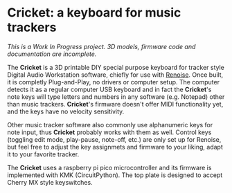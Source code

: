 # Cricket: a keyboard for music trackers

*This is a Work In Progress project. 3D models, firmware code and documentation are incomplete.*

The **Cricket** is a 3D printable DIY special purpose keyboard for tracker style Digital Audio Workstation software, chiefly for use with [Renoise](https://www.renoise.com/). Once built, it is completly Plug-and-Play, no drivers or computer setup. The computer detects it as a regular computer USB keyboard and in fact the **Cricket**'s note keys will type letters and numbers in any software (e.g. Notepad) other than music trackers. **Cricket**'s firmware doesn't offer MIDI functionality yet, and the keys have no velocity sensitivity.

Other music tracker software also commonly use alphanumeric keys for note input, thus **Cricket** probably works with them as well. Control keys (toggling edit mode, play-pause, note-off, etc.) are only set up for Renoise, but feel free to adjust the key assignmets and firmware to your liking, adapt it to your favorite tracker.

The **Cricket** uses a raspberry pi pico microcontroller and its firmware is implemented with KMK (CircuitPython). The top plate is designed to accept Cherry MX style keyswitches.
